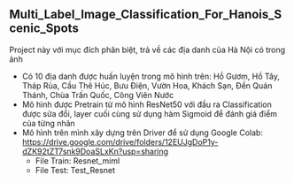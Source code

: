 ## Multi_Label_Image_Classification_For_Hanois_Scenic_Spots
Project này với mục đích phân biệt, trả về các địa danh của Hà Nội có trong ảnh
- Có 10 địa danh được huấn luyện trong mô hình trên: Hồ Gươm, Hồ Tây, Tháp Rùa, Cầu Thê Húc, Bưu Điện, Vườn Hoa, Khách Sạn, Đền Quán Thánh, Chùa Trấn Quốc, Công Viên Nước
- Mô hình được Pretrain từ mô hình ResNet50 với đầu ra Classification được sửa đổi, layer cuối cùng sử dụng hàm Sigmoid để đánh giá điểm của từng nhãn
- Mô hình trên mình xây dựng trên Driver để sử dụng Google Colab:
  https://drive.google.com/drive/folders/12EUJgDoP1y-dZK92tZT7snk9DoaSLxKn?usp=sharing
  - File Train: Resnet_miml
  - File Test: Test_Resnet
